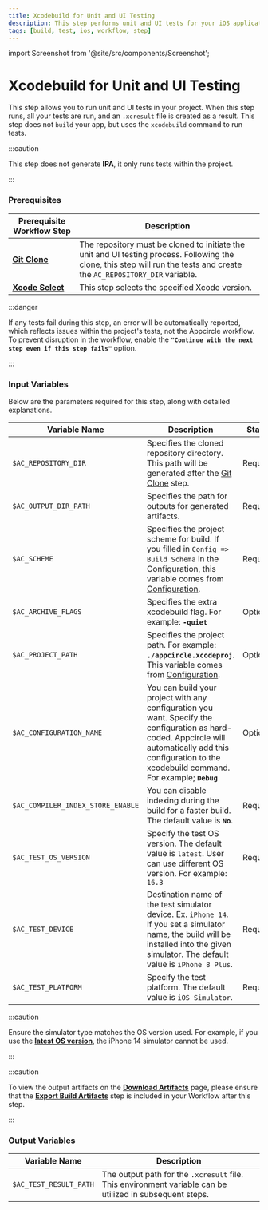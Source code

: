 ```yaml
---
title: Xcodebuild for Unit and UI Testing
description: This step performs unit and UI tests for your iOS applications. This does not "build" your app, but uses the "xcodebuild" command to run tests.
tags: [build, test, ios, workflow, step]
---
```


import Screenshot from '@site/src/components/Screenshot';

# Xcodebuild for Unit and UI Testing

This step allows you to run unit and UI tests in your project. When this step runs, all your tests are run, and an `.xcresult` file is created as a result. This step does not `build` your app, but uses the `xcodebuild` command to run tests.

:::caution

This step does not generate **IPA**, it only runs tests within the project.

:::

### Prerequisites

| Prerequisite Workflow Step                                              | Description                                                                                                                                                               |
| ----------------------------------------------------------------------- | ------------------------------------------------------------------------------------------------------------------------------------------------------------------------- |
| [**Git Clone**](/workflows/common-workflow-steps/git-clone)             | The repository must be cloned to initiate the unit and UI testing process. Following the clone, this step will run the tests and create the `AC_REPOSITORY_DIR` variable. |
| [**Xcode Select**](/workflows/ios-specific-workflow-steps/xcode-select) | This step selects the specified Xcode version.                                                                                                                            |

<Screenshot url='https://cdn.appcircle.io/docs/assets/BE3098-unitOrder.png' />

:::danger

If any tests fail during this step, an error will be automatically reported, which reflects issues within the project's tests, not the Appcircle workflow. To prevent disruption in the workflow, enable the **`"Continue with the next step even if this step fails"`** option.

<Screenshot url='https://cdn.appcircle.io/docs/assets/BE3098-continueEnable.png' />

:::

### Input Variables

Below are the parameters required for this step, along with detailed explanations.

<Screenshot url='https://cdn.appcircle.io/docs/assets/BE3098-unitInput.png' />

| Variable Name                     | Description                                                                                                                                                                                                                   | Status   |
| --------------------------------- | ----------------------------------------------------------------------------------------------------------------------------------------------------------------------------------------------------------------------------- | -------- |
| `$AC_REPOSITORY_DIR`              | Specifies the cloned repository directory. This path will be generated after the [Git Clone](/workflows/common-workflow-steps/git-clone) step.                                                                                | Required |
| `$AC_OUTPUT_DIR_PATH`             | Specifies the path for outputs for generated artifacts.                                                                                                                                                                       | Required |
| `$AC_SCHEME`                      | Specifies the project scheme for build. If you filled in `Config => Build Schema` in the Configuration, this variable comes from [Configuration](/build/platform-build-guides/building-ios-applications#build-configuration). | Required |
| `$AC_ARCHIVE_FLAGS`               | Specifies the extra xcodebuild flag. For example: **`-quiet`**                                                                                                                                                                | Optional |
| `$AC_PROJECT_PATH`                | Specifies the project path. For example: **`./appcircle.xcodeproj`**. This variable comes from [Configuration](/build/platform-build-guides/building-ios-applications#build-configuration).                                   | Optional |
| `$AC_CONFIGURATION_NAME`          | You can build your project with any configuration you want. Specify the configuration as hard-coded. Appcircle will automatically add this configuration to the xcodebuild command. For example; **`Debug`**                  | Optional |
| `$AC_COMPILER_INDEX_STORE_ENABLE` | You can disable indexing during the build for a faster build. The default value is **`No`**.                                                                                                                                  | Required |
| `$AC_TEST_OS_VERSION`             | Specify the test OS version. The default value is `latest`. User can use different OS version. For example: `16.3`                                                                                                            | Required |
| `$AC_TEST_DEVICE`                 | Destination name of the test simulator device. Ex. `iPhone 14`. If you set a simulator name, the build will be installed into the given simulator. The default value is `iPhone 8 Plus`.                                      | Required |
| `$AC_TEST_PLATFORM`               | Specify the test platform. The default value is `iOS Simulator`.                                                                                                                                                              | Required |

:::caution

Ensure the simulator type matches the OS version used. For example, if you use the [**latest OS version**](https://developer.apple.com/documentation/ios-ipados-release-notes), the iPhone 14 simulator cannot be used.

:::

:::caution

To view the output artifacts on the [**Download Artifacts**](/workflows/common-workflow-steps/export-build-artifacts) page, please ensure that the [**Export Build Artifacts**](/workflows/common-workflow-steps/export-build-artifacts) step is included in your Workflow after this step.

:::

### Output Variables

| Variable Name          | Description                                                                                              |
| ---------------------- | -------------------------------------------------------------------------------------------------------- |
| `$AC_TEST_RESULT_PATH` | The output path for the `.xcresult` file. This environment variable can be utilized in subsequent steps. |
